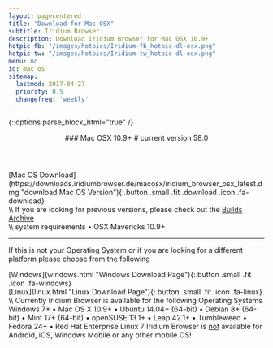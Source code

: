 ```yaml
---
layout: pagecentered
title: "Download for Mac OSX"
subtitle: Iridium Browser
description: Download Iridium Browser for Mac OSX 10.9+
hotpic-fb: "/images/hotpics/Iridium-fb_hotpic-dl-osx.png"
hotpic-tw: "/images/hotpics/Iridium-tw_hotpic-dl-osx.png"
menu: no
id: mac_os
sitemap:
  lastmod: 2017-04-27
  priority: 0.5
  changefreq: 'weekly'
---
```


{::options parse_block_html="true" /}
<div class="icon dl fa-apple"></div>
<header>
### Mac OSX 10.9+ #
current version 58.0
</header>

<div class="container 25%">
<div class="row">
<div class="12u$ align-center">
[Mac OS Download](https://downloads.iridiumbrowser.de/macosx/iridium_browser_osx_latest.dmg "download Mac OS Version"){:.button .small .fit .download .icon .fa-download}
</div>
</div></div>
\\
If you are looking for previous versions, please check out the <a href="https://downloads.iridiumbrowser.de/macosx/" target="_blank">Builds Archive</a><br/>
\\
system requirements  
&#8226; OSX Mavericks 10.9+
	 
---

If this is not your Operating System or if you are looking for a different platform please choose from the following	  
<div class="container 50%">
<div class="row">
<div class="6u 12u$(small)">
[Windows](windows.html "Windows Download Page"){:.button .small .fit .icon .fa-windows}
</div>
<div class="6u 12u$(small)">
[Linux](linux.html "Linux Download Page"){:.button .small .fit .icon .fa-linux}
</div>
</div></div>
\\
Currently Iridium Browser is available for the following Operating Systems     
<span class="os-text">
Windows 7+ &#8226; 
 Mac OS X 10.9+ &#8226; 
 Ubuntu 14.04+ (64-bit) &#8226; 
 Debian 8+ (64-bit) &#8226; 
 Mint 17+ (64-bit) &#8226;
 openSUSE 13.1+ &#8226; Leap 42.1+ &#8226; Tumbleweed
 &#8226; Fedora 24+ &#8226; Red Hat Enterprise Linux 7</span>      
<span class="fa fa-warning"></span> Iridium Browser is <u>not</u> available for Android, iOS, Windows Mobile or any other mobile OS!
